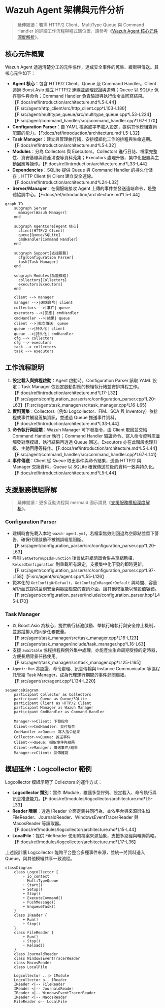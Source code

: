 # Wazuh Agent 架構與元件分析

> 延伸閱讀：若需 HTTP/2 Client、MultiType Queue 與 Command Handler 的詳細工作流程與程式碼位置，請參考《[Wazuh Agent 核心元件深度解析](agent-core-core-components.md)》。

## 核心元件概覽

Wazuh Agent 透過清楚分工的元件協作，達成安全事件的蒐集、緩衝與傳送。其核心元件如下：

- **Agent 核心**：包含 HTTP/2 Client、Queue 及 Command Handler。Client 透過 Boost.Asio 建立 HTTP/2 連線並處理認證與逾時；Queue 以 SQLite 保存事件與命令；Command Handler 負責驗證與執行命令並回寫結果。【F:docs/ref/introduction/architecture.md†L5-L44】【F:src/agent/http_client/src/http_client.cpp†L103-L180】【F:src/agent/multitype_queue/src/multitype_queue.cpp†L53-L224】【F:src/agent/command_handler/src/command_handler.cpp†L67-L170】
- **Configuration Parser**：自 YAML 檔案或字串載入設定，提供其他模組查詢配置的能力。【F:docs/ref/introduction/architecture.md†L5-L32】
- **Task Manager**：建立與管理執行緒，安排模組化工作的排程與生命週期。【F:docs/ref/introduction/architecture.md†L5-L32】
- **Modules**：分為 Collectors 與 Executors。Collectors 進行日誌、檔案完整性、資安基線與資產清查等資料蒐集；Executors 處理升級、集中化配置與主動回應等操作。【F:docs/ref/introduction/architecture.md†L33-L44】
- **Dependencies**：SQLite 提供 Queue 與 Command Handler 的持久化儲存；HTTP Client 供 Client 建立安全連線。【F:docs/ref/introduction/architecture.md†L24-L32】
- **Server/Manager**：在伺服端接收 Agent 上傳的事件並發送遠端命令，是整體協調中心。【F:docs/ref/introduction/architecture.md†L5-L44】

```mermaid
graph TD
    subgraph Server
      manager[Wazuh Manager]
    end

    subgraph AgentCore[Agent 核心]
      client[HTTP/2 Client]
      queue[Queue/SQLite]
      cmdHandler[Command Handler]
    end

    subgraph Support[支援服務]
      cfg[Configuration Parser]
      task[Task Manager]
    end

    subgraph Modules[功能模組]
      collectors[Collectors]
      executors[Executors]
    end

    client --> manager
    manager -->|遠端命令| client
    collectors -->|事件| queue
    executors -->|回應| cmdHandler
    cmdHandler -->|結果| queue
    client -->|批次傳送| queue
    queue -->|持久化| client
    queue -->|持久化| cmdHandler
    cfg --> collectors
    cfg --> executors
    task --> collectors
    task --> executors
```

## 工作流程說明

1. **設定載入與排程啟動**：Agent 啟動時，Configuration Parser 讀取 YAML 設定；Task Manager 依設定啟動對應的模組執行緒並安排排程工作。【F:docs/ref/introduction/architecture.md†L17-L32】【F:src/agent/configuration_parser/src/configuration_parser.cpp†L20-L63】【F:src/agent/task_manager/src/task_manager.cpp†L16-L65】
2. **資料蒐集**：Collectors（例如 Logcollector、FIM、SCA 與 Inventory）依排程或事件觸發蒐集資訊，並透過 Queue 推送事件資料。【F:docs/ref/introduction/architecture.md†L33-L44】
3. **命令執行與回饋**：Wazuh Manager 可下發指令，由 Client 取回並交給 Command Handler 執行；Command Handler 驗證命令、寫入命令資料庫並觸發對應模組，執行結果再透過 Queue 回送。Executors 亦在此階段處理升級、主動回應等操作。【F:docs/ref/introduction/architecture.md†L5-L44】【F:src/agent/command_handler/src/command_handler.cpp†L67-L141】
4. **事件傳送**：Client 從 Queue 取出事件與命令結果，透過 HTTP/2 與 Manager 交換資料，Queue 以 SQLite 確保傳送前後的資料一致與持久化。【F:docs/ref/introduction/architecture.md†L5-L44】

## 支援服務模組詳解

> 延伸閱讀：更多互動流程與 mermaid 圖示請見《[支援服務模組深度解析](support-services-module.md)》。

### Configuration Parser

- 建構時會先載入本地 `wazuh-agent.yml`，若檔案無效則回退為空節點並留下警告，確保代理啟動不被錯誤組態阻斷。【F:src/agent/configuration_parser/src/configuration_parser.cpp†L20-L63】
- 呼叫 `SetGetGroupIdsFunction` 後會依群組清單合併共享組態檔，`ReloadConfiguration` 則重載所有設定，支援集中化下發的即時更新。【F:src/agent/configuration_parser/src/configuration_parser.cpp†L97-L158】【F:src/agent/src/agent.cpp†L55-L126】
- 範本化的 `GetConfigOrDefault`、`GetConfigInRangeOrDefault` 與時間、容量解析函式提供型別安全與範圍檢查的查詢介面，讓其他模組能以預設值容錯。【F:src/agent/configuration_parser/include/configuration_parser.hpp†L45-L170】

### Task Manager

- 以 Boost.Asio 為核心，提供執行緒池啟動、單執行緒執行與安全停止機制，並追蹤排入的同步任務數量。【F:src/agent/task_manager/src/task_manager.cpp†L16-L123】【F:src/agent/task_manager/include/task_manager.hpp†L16-L63】
- 支援 `awaitable` 協程排程與例外集中處理，亦能產生生命周期受控的定時器，方便長期背景任務使用。【F:src/agent/task_manager/src/task_manager.cpp†L125-L165】
- `Agent::Run` 將認證、命令處理、訊息傳輸與 Instance Communicator 等協程託管給 Task Manager，成為代理運行期間的事件迴圈樞紐。【F:src/agent/src/agent.cpp†L134-L220】

```mermaid
sequenceDiagram
    participant Collector as Collectors
    participant Queue as Queue/SQLite
    participant Client as HTTP/2 Client
    participant Manager as Wazuh Manager
    participant CmdHandler as Command Handler

    Manager->>Client: 下發指令
    Client->>CmdHandler: 交付指令
    CmdHandler->>Queue: 寫入指令結果
    Collector->>Queue: 推送事件
    Client->>Queue: 擷取事件與結果
    Client->>Manager: 傳送事件/結果
    Manager->>Client: 回傳確認
```

## 模組延伸：Logcollector 範例

Logcollector 模組示範了 Collectors 的運作方式：

- **Logcollector 類別**：實作 IModule，維護多型佇列、設定載入、命令執行與訊息推送能力。【F:docs/ref/modules/logcollector/architecture.md†L5-L33】
- **Reader 階層**：透過 IReader 介面定義共同行為，並依平台與來源衍生如 FileReader、JournaldReader、WindowsEventTracerReader 與 MacosReader 等讀取器。【F:docs/ref/modules/logcollector/architecture.md†L15-L44】
- **LocalFile**：提供 FileReader 使用的檔案來源抽象，支援多路徑與輪詢策略。【F:docs/ref/modules/logcollector/architecture.md†L17-L36】

上述設計讓 Logcollector 能跨平台整合多種事件來源，並統一將資料送入 Queue，與其他模組共享一致流程。

```mermaid
classDiagram
    class Logcollector {
        - io_context
        - MultiTypeQueue
        + Start()
        + Setup()
        + Stop()
        + ExecuteCommand()
        + PushMessage()
        + EnqueueTask()
    }
    class IReader {
        + Run()
        + Stop()
    }
    class FileReader {
        + Run()
        + Stop()
        - Reload()
    }
    class JournaldReader
    class WindowsEventTracerReader
    class MacosReader
    class LocalFile

    Logcollector ..|> IModule
    Logcollector o-- IReader
    IReader <|-- FileReader
    IReader <|-- JournaldReader
    IReader <|-- WindowsEventTracerReader
    IReader <|-- MacosReader
    FileReader o-- LocalFile
```

